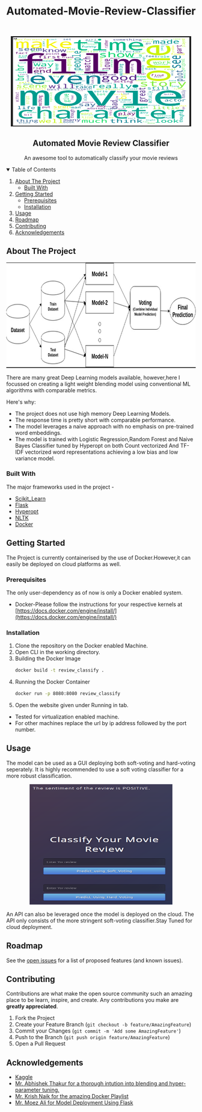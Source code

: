 # Automated-Movie-Review-Classifier

<!-- PROJECT LOGO -->
<br />
<p align="center">
    <img src="images/word_cloud.png" alt="Logo" width="480" height="240">
  </a>

  <h2 align="center">Automated Movie Review Classifier</h2>

  <p align="center">
    An awesome tool to automatically classify your movie reviews
    <br />
  </p>
</p>

<!-- TABLE OF CONTENTS -->
<details open="open">
  <summary>Table of Contents</summary>
  <ol>
    <li>
      <a href="#about-the-project">About The Project</a>
      <ul>
        <li><a href="#built-with">Built With</a></li>
      </ul>
    </li>
    <li>
      <a href="#getting-started">Getting Started</a>
      <ul>
        <li><a href="#prerequisites">Prerequisites</a></li>
        <li><a href="#installation">Installation</a></li>
      </ul>
    </li>
    <li><a href="#usage">Usage</a></li>
    <li><a href="#roadmap">Roadmap</a></li>
    <li><a href="#contributing">Contributing</a></li>
    <li><a href="#acknowledgements">Acknowledgements</a></li>
  </ol>
</details>



<!-- ABOUT THE PROJECT -->
## About The Project
<p align="center">
<img src="images/blending.png" alt="Logo" width="580" height="280">

There are many great Deep Learning models available, however,here I focussed on creating a light weight blending model using conventional ML algorithms with comparable metrics.

Here's why:
* The project does not use high memory Deep Learning Models.
* The response time is pretty short with comparable performance.
* The model leverages a naive approach with no emphasis on pre-trained word embeddings.
* The model is trained with Logistic Regression,Random Forest and Naive Bayes Classifier tuned by Hyperopt on both Count vectorized And TF-IDF vectorized word representations achieving a low bias and low variance model.

### Built With

The major frameworks used in the project -
* [Scikit_Learn](https://scikit-learn.org/stable/)
* [Flask](https://flask.palletsprojects.com/en/1.1.x/)
* [Hyperopt](https://hyperopt.github.io/hyperopt/)
* [NLTK](https://www.nltk.org/)
* [Docker](https://www.docker.com/)



<!-- GETTING STARTED -->
## Getting Started

The Project is currently containerised by the use of Docker.However,it can easily be deployed on cloud platforms as well.

### Prerequisites

The only user-dependency as of now is only a Docker enabled system.
* Docker-Please follow the instructions for your respective kernels at [https://docs.docker.com/engine/install/](https://docs.docker.com/engine/install/)

### Installation

1. Clone the repository on the Docker enabled Machine.
2. Open CLI in the working directory.
3. Building the Docker Image 
   ```sh
   docker build -t review_classify .
   ```
4. Running the Docker Container
   ```sh
   docker run -p 8080:8080 review_classify
   ```
5. Open the website given under Running in tab.
* Tested for virtualization enabled machine.
* For other machines replace the url by ip address followed by the port number.



<!-- USAGE EXAMPLES -->
## Usage

The model can be used as a GUI deploying both soft-voting and hard-voting seperately. It is highly recommended to use a soft voting classifier for a more robust classification.
<p align="center">
 <img src="images/app.png" alt="Logo" width="380" height="320">

An API can also be leveraged once the model is deployed on the cloud.
The API only consists of the more stringent soft-voting classifier.Stay Tuned for cloud deployment. 

<!-- ROADMAP -->
## Roadmap

See the [open issues](https://github.com/Consultingcriminal/Automated-Movie-Review-Classifier/issues) for a list of proposed features (and known issues).



<!-- CONTRIBUTING -->
## Contributing

Contributions are what make the open source community such an amazing place to be learn, inspire, and create. Any contributions you make are **greatly appreciated**.

1. Fork the Project
2. Create your Feature Branch (`git checkout -b feature/AmazingFeature`)
3. Commit your Changes (`git commit -m 'Add some AmazingFeature'`)
4. Push to the Branch (`git push origin feature/AmazingFeature`)
5. Open a Pull Request

<!-- ACKNOWLEDGEMENTS -->
## Acknowledgements
* [Kaggle](https://www.kaggle.com/c/word2vec-nlp-tutorial/data)
* [Mr. Abhishek Thakur for a thorough intution into blending and hyper-parameter tuning.](https://www.youtube.com/watch?v=TuIgtitqJho&t=2511s)
* [Mr. Krish Naik for the amazing Docker Playlist](https://www.youtube.com/playlist?list=PLZoTAELRMXVNKtpy0U_Mx9N26w8n0hIbs)
* [Mr. Moez Ali for Model Deployment Using Flask ](https://moez-62905.medium.com/)






<!-- MARKDOWN LINKS & IMAGES -->
<!-- https://www.markdownguide.org/basic-syntax/#reference-style-links -->
[contributors-shield]: https://img.shields.io/github/contributors/Consultingcriminal/Automated-Movie-Review-Classifier.svg/?style=for-the-badge
[contributors-url]: https://github.com/Consultingcriminal/Automated-Movie-Review-Classifier/graphs/contributors
[forks-shield]: https://img.shields.io/github/forks/othneildrew/Best-README-Template.svg?style=for-the-badge
[forks-url]: https://github.com/othneildrew/Best-README-Template/network/members
[stars-shield]: https://img.shields.io/github/stars/othneildrew/Best-README-Template.svg?style=for-the-badge
[stars-url]: https://github.com/othneildrew/Best-README-Template/stargazers
[issues-shield]: https://img.shields.io/github/issues/othneildrew/Best-README-Template.svg?style=for-the-badge
[issues-url]: https://github.com/othneildrew/Best-README-Template/issues
[license-shield]: https://img.shields.io/github/license/othneildrew/Best-README-Template.svg?style=for-the-badge
[license-url]: https://github.com/othneildrew/Best-README-Template/blob/master/LICENSE.txt
[linkedin-shield]: https://img.shields.io/badge/-LinkedIn-black.svg?style=for-the-badge&logo=linkedin&colorB=555
[linkedin-url]: https://linkedin.com/in/othneildrew
[product-screenshot]: images/screenshot.png
